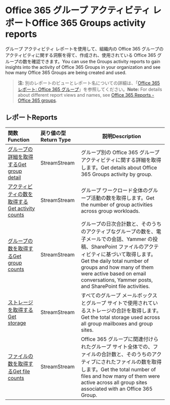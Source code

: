 # <a name="office-365-groups-activity-reports"></a><span data-ttu-id="1be80-101">Office 365 グループ アクティビティ レポート</span><span class="sxs-lookup"><span data-stu-id="1be80-101">Office 365 Groups activity reports</span></span>

<span data-ttu-id="1be80-102">グループ アクティビティ レポートを使用して、組織内の Office 365 グループのアクティビティに関する洞察を得て、作成され、使用されている Office 365 グループの数を確認できます。</span><span class="sxs-lookup"><span data-stu-id="1be80-102">You can use the Groups activity reports to gain insights into the activity of Office 365 Groups in your organization and see how many Office 365 Groups are being created and used.</span></span>

> <span data-ttu-id="1be80-103">**注:** 別のレポートのビューとレポート名についての詳細は、「[Office 365 レポート: Office 365 グループ]((https://support.office.com/client/Office-365-groups-a27f1a99-3557-4f85-9560-a28e3d822a40))」を参照してください。</span><span class="sxs-lookup"><span data-stu-id="1be80-103">**Note:** For details about different report views and names, see [Office 365 Reports - Office 365 groups]((https://support.office.com/client/Office-365-groups-a27f1a99-3557-4f85-9560-a28e3d822a40)).</span></span>

## <a name="reports"></a><span data-ttu-id="1be80-104">レポート</span><span class="sxs-lookup"><span data-stu-id="1be80-104">Reports</span></span>

| <span data-ttu-id="1be80-105">関数</span><span class="sxs-lookup"><span data-stu-id="1be80-105">Function</span></span>                                 | <span data-ttu-id="1be80-106">戻り値の型</span><span class="sxs-lookup"><span data-stu-id="1be80-106">Return Type</span></span> | <span data-ttu-id="1be80-107">説明</span><span class="sxs-lookup"><span data-stu-id="1be80-107">Description</span></span>                              |
| :--------------------------------------- | :-------------- |  ---------------------------------------- |
| [<span data-ttu-id="1be80-108">グループの詳細を取得する</span><span class="sxs-lookup"><span data-stu-id="1be80-108">Get group detail</span></span>](../api/reportroot_getoffice365groupsactivitydetail.md) | <span data-ttu-id="1be80-109">Stream</span><span class="sxs-lookup"><span data-stu-id="1be80-109">Stream</span></span>          | <span data-ttu-id="1be80-110">グループ別の Office 365 グループ アクティビティに関する詳細を取得します。</span><span class="sxs-lookup"><span data-stu-id="1be80-110">Get details about Office 365 Groups activity by group.</span></span> |
| [<span data-ttu-id="1be80-111">アクティビティの数を取得する</span><span class="sxs-lookup"><span data-stu-id="1be80-111">Get activity counts</span></span>](../api/reportroot_getoffice365groupsactivitycounts.md) | <span data-ttu-id="1be80-112">Stream</span><span class="sxs-lookup"><span data-stu-id="1be80-112">Stream</span></span>          | <span data-ttu-id="1be80-113">グループ ワークロード全体のグループ活動の数を取得します。</span><span class="sxs-lookup"><span data-stu-id="1be80-113">Get the number of group activities across group workloads.</span></span> |
| [<span data-ttu-id="1be80-114">グループの数を取得する</span><span class="sxs-lookup"><span data-stu-id="1be80-114">Get group counts</span></span>](../api/reportroot_getoffice365groupsactivitygroupcounts.md) | <span data-ttu-id="1be80-115">Stream</span><span class="sxs-lookup"><span data-stu-id="1be80-115">Stream</span></span>          | <span data-ttu-id="1be80-116">グループの日次合計数と、そのうちのアクティブなグループの数を、電子メールでの会話、Yammer の投稿、SharePoint ファイルのアクティビティに基づいて取得します。</span><span class="sxs-lookup"><span data-stu-id="1be80-116">Get the daily total number of groups and how many of them were active based on email conversations, Yammer posts, and SharePoint file activities.</span></span> |
| [<span data-ttu-id="1be80-117">ストレージを取得する</span><span class="sxs-lookup"><span data-stu-id="1be80-117">Get storage</span></span>](../api/reportroot_getoffice365groupsactivitystorage.md) | <span data-ttu-id="1be80-118">Stream</span><span class="sxs-lookup"><span data-stu-id="1be80-118">Stream</span></span>          | <span data-ttu-id="1be80-119">すべてのグループ メールボックスとグループ サイトで使用されているストレージの合計を取得します。</span><span class="sxs-lookup"><span data-stu-id="1be80-119">Get the total storage used across all group mailboxes and group sites.</span></span> |
| [<span data-ttu-id="1be80-120">ファイルの数を取得する</span><span class="sxs-lookup"><span data-stu-id="1be80-120">Get file counts</span></span>](../api/reportroot_getoffice365groupsactivityfilecounts.md) | <span data-ttu-id="1be80-121">Stream</span><span class="sxs-lookup"><span data-stu-id="1be80-121">Stream</span></span>          | <span data-ttu-id="1be80-122">Office 365 グループに関連付けられたグループ サイト全体での、ファイルの合計数と、そのうちのアクティブにされたファイルの数を取得します。</span><span class="sxs-lookup"><span data-stu-id="1be80-122">Get the total number of files and how many of them were active across all group sites associated with an Office 365 Group.</span></span> |
